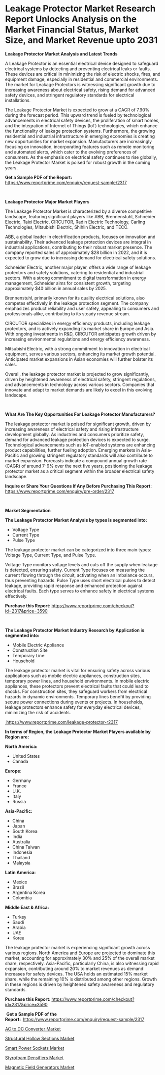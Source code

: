 <p><h1>Leakage Protector Market Research Report Unlocks Analysis on the Market Financial Status, Market Size, and Market Revenue upto 2031</h1></p><p><strong>Leakage Protector Market Analysis and Latest Trends</strong></p>
<p><p>A Leakage Protector is an essential electrical device designed to safeguard electrical systems by detecting and preventing electrical leaks or faults. These devices are critical in minimizing the risk of electric shocks, fires, and equipment damage, especially in residential and commercial environments. The market for Leakage Protectors is witnessing significant growth due to increasing awareness about electrical safety, rising demand for advanced safety devices, and stringent regulatory standards for electrical installations.</p><p>The Leakage Protector Market is expected to grow at a CAGR of 7.90% during the forecast period. This upward trend is fueled by technological advancements in electrical safety devices, the proliferation of smart homes, and the integration of Internet of Things (IoT) technologies, which enhance the functionality of leakage protection systems. Furthermore, the growing residential and industrial infrastructure in emerging economies is creating new opportunities for market expansion. Manufacturers are increasingly focusing on innovation, incorporating features such as remote monitoring and automated alerts, which cater to the evolving preferences of consumers. As the emphasis on electrical safety continues to rise globally, the Leakage Protector Market is poised for robust growth in the coming years.</p></p>
<p><strong>Get a Sample PDF of the Report:&nbsp;</strong> <a href="https://www.reportprime.com/enquiry/request-sample/2317?utm_campaign=1877&utm_medium=2&utm_source=Github&utm_content=ia&utm_term=24122024&utm_id=leakage-protector">https://www.reportprime.com/enquiry/request-sample/2317</a></p>
<p>&nbsp;</p>
<p><strong>Leakage Protector Major Market Players</strong></p>
<p><p>The Leakage Protector Market is characterized by a diverse competitive landscape, featuring significant players like ABB, Brennenstuhl, Schneider Electric, Taixi Electric, CIRCUTOR, Radin Electric Technology, Carling Technologies, Mitsubishi Electric, Shihlin Electric, and TECO. </p><p>ABB, a global leader in electrification products, focuses on innovation and sustainability. Their advanced leakage protection devices are integral in industrial applications, contributing to their robust market presence. The company reported sales of approximately $28 billion in 2022, and it is expected to grow due to increasing demand for electrical safety solutions.</p><p>Schneider Electric, another major player, offers a wide range of leakage protectors and safety solutions, catering to residential and industrial sectors. With a strong commitment to digital transformation in energy management, Schneider aims for consistent growth, targeting approximately $40 billion in annual sales by 2025.</p><p>Brennenstuhl, primarily known for its quality electrical solutions, also competes effectively in the leakage protection segment. The company emphasizes product reliability and user safety, appealing to consumers and professionals alike, contributing to its steady revenue stream.</p><p>CIRCUTOR specializes in energy efficiency products, including leakage protectors, and is actively expanding its market share in Europe and Asia. With ongoing investments in R&D, CIRCUTOR anticipates growth driven by increasing environmental regulations and energy efficiency awareness.</p><p>Mitsubishi Electric, with a strong commitment to innovation in electrical equipment, serves various sectors, enhancing its market growth potential. Anticipated market expansions in Asian economies will further bolster its sales.</p><p>Overall, the leakage protector market is projected to grow significantly, driven by heightened awareness of electrical safety, stringent regulations, and advancements in technology across various sectors. Companies that innovate and adapt to market demands are likely to excel in this evolving landscape.</p></p>
<p>&nbsp;</p>
<p><strong>What Are The Key Opportunities For Leakage Protector Manufacturers?</strong></p>
<p><p>The leakage protector market is poised for significant growth, driven by increasing awareness of electrical safety and rising infrastructure development globally. As industries and consumers prioritize safety, demand for advanced leakage protection devices is expected to surge. Technological advancements such as IoT-enabled systems are enhancing product capabilities, further fueling adoption. Emerging markets in Asia-Pacific and growing stringent regulatory standards will also contribute to market expansion. Forecasts indicate a compound annual growth rate (CAGR) of around 7-9% over the next five years, positioning the leakage protector market as a critical segment within the broader electrical safety landscape.</p></p>
<p><strong>Inquire or Share Your Questions If Any Before Purchasing This Report:</strong> <a href="https://www.reportprime.com/enquiry/pre-order/2317?utm_campaign=1877&utm_medium=2&utm_source=Github&utm_content=ia&utm_term=24122024&utm_id=leakage-protector">https://www.reportprime.com/enquiry/pre-order/2317</a></p>
<p>&nbsp;</p>
<p><strong>Market Segmentation</strong></p>
<p><strong>The Leakage Protector Market Analysis by types is segmented into:</strong></p>
<p><ul><li>Voltage Type</li><li>Current Type</li><li>Pulse Type</li></ul></p>
<p><p>The leakage protector market can be categorized into three main types: Voltage Type, Current Type, and Pulse Type. </p><p>Voltage Type monitors voltage levels and cuts off the supply when leakage is detected, ensuring safety. Current Type focuses on measuring the current flowing through the circuit, activating when an imbalance occurs, thus preventing hazards. Pulse Type uses short electrical pulses to detect leakage, providing rapid response and enhanced protection against electrical faults. Each type serves to enhance safety in electrical systems effectively.</p></p>
<p><strong>Purchase this Report:&nbsp;</strong><a href="https://www.reportprime.com/checkout?id=2317&price=3590&utm_campaign=1877&utm_medium=2&utm_source=Github&utm_content=ia&utm_term=24122024&utm_id=leakage-protector">https://www.reportprime.com/checkout?id=2317&price=3590</a></p>
<p>&nbsp;</p>
<p><strong>The Leakage Protector Market Industry Research by Application is segmented into:</strong></p>
<p><ul><li>Mobile Electric Appliance</li><li>Construction Site</li><li>Temporary Line</li><li>Household</li></ul></p>
<p><p>The leakage protector market is vital for ensuring safety across various applications such as mobile electric appliances, construction sites, temporary power lines, and household environments. In mobile electric appliances, these protectors prevent electrical faults that could lead to shocks. For construction sites, they safeguard workers from electrical hazards in dynamic environments. Temporary lines benefit by providing secure power connections during events or projects. In households, leakage protectors enhance safety for everyday electrical devices, minimizing the risk of accidents.</p></p>
<p><a href="https://www.reportprime.com/leakage-protector-r2317?utm_campaign=1877&utm_medium=2&utm_source=Github&utm_content=ia&utm_term=24122024&utm_id=leakage-protector">&nbsp;https://www.reportprime.com/leakage-protector-r2317</a></p>
<p><strong>In terms of Region, the Leakage Protector Market Players available by Region are:</strong></p>
<p>
    <p> <strong> North America: </strong>
        <ul>
            <li>United States</li>
            <li>Canada</li>
        </ul>
        </p> 
    <p> <strong> Europe: </strong>
        <ul>
            <li>Germany</li>
            <li>France</li>
            <li>U.K.</li>
            <li>Italy</li>
            <li>Russia</li>
        </ul>
        </p> 
    <p> <strong> Asia-Pacific: </strong>
        <ul>
            <li>China</li>
            <li>Japan</li>
            <li>South Korea</li>
            <li>India</li>
            <li>Australia</li>
            <li>China Taiwan</li>
            <li>Indonesia</li>
            <li>Thailand</li>
            <li>Malaysia</li>
        </ul>
        </p> 
    <p> <strong> Latin America: </strong>
        <ul>
            <li>Mexico</li>
            <li>Brazil</li>
            <li>Argentina Korea</li>
            <li>Colombia</li>
        </ul>
        </p> 
    <p> <strong> Middle East & Africa: </strong>
        <ul>
            <li>Turkey</li>
            <li>Saudi</li>
            <li>Arabia</li>
            <li>UAE</li>
            <li>Korea</li>
        </ul>
    </p>
    </p>
<p><p>The leakage protector market is experiencing significant growth across various regions. North America and Europe are projected to dominate this market, accounting for approximately 30% and 25% of the overall market share, respectively. Asia-Pacific, particularly China, is also witnessing rapid expansion, contributing around 20% to market revenues as demand increases for safety devices. The USA holds an estimated 15% market share, while the remaining 10% is distributed among other regions. Growth in these regions is driven by heightened safety awareness and regulatory standards.</p></p>
<p><strong>Purchase this Report: </strong><a href="https://www.reportprime.com/checkout?id=2317&price=3590&utm_campaign=1877&utm_medium=2&utm_source=Github&utm_content=ia&utm_term=24122024&utm_id=leakage-protector">https://www.reportprime.com/checkout?id=2317&price=3590</a></p>
<p>&nbsp;<strong>Get a Sample PDF of the Report:&nbsp;&nbsp;</strong><a href="https://www.reportprime.com/enquiry/request-sample/2317?utm_campaign=1877&utm_medium=2&utm_source=Github&utm_content=ia&utm_term=24122024&utm_id=leakage-protector">https://www.reportprime.com/enquiry/request-sample/2317</a></p>
<p><strong></strong></p>
<p><p><a href="https://github.com/klindsey95/Market-Research-Report-List-1/blob/main/ac-to-dc-converter-market.md?utm_campaign=1877&utm_medium=2&utm_source=Github&utm_content=ia&utm_term=24122024&utm_id=leakage-protector">AC to DC Converter Market</a></p><p><a href="https://www.linkedin.com/pulse/a-mkt-nova-vc8zf?utm_campaign=1877&utm_medium=2&utm_source=Github&utm_content=ia&utm_term=24122024&utm_id=leakage-protector">Structural Hollow Sections Market</a></p><p><a href="https://github.com/steidmindy199393/Market-Research-Report-List-1/blob/main/smart-power-sockets-market.md?utm_campaign=1877&utm_medium=2&utm_source=Github&utm_content=ia&utm_term=24122024&utm_id=leakage-protector">Smart Power Sockets Market</a></p><p><a href="https://www.linkedin.com/pulse/styrofoam-densifiers-market-growth-projections-53-cagr-bzgve?utm_campaign=1877&utm_medium=2&utm_source=Github&utm_content=ia&utm_term=24122024&utm_id=leakage-protector">Styrofoam Densifiers Market</a></p><p><a href="https://www.linkedin.com/pulse/whats-powering-magnetic-field-generators-market-growth-insights-tq4ne?utm_campaign=1877&utm_medium=2&utm_source=Github&utm_content=ia&utm_term=24122024&utm_id=leakage-protector">Magnetic Field Generators Market</a></p></p>